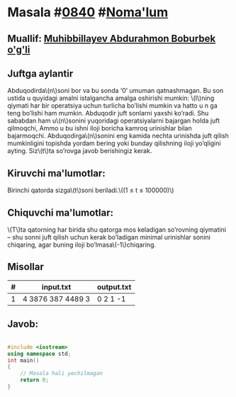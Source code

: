 
<h1>Masala #<a href="https://robocontest.uz/tasks/0840">0840</a> #<a href="https://robocontest.uz/tasks?category=1">Noma'lum</a></h1>
<h2> Muallif: <a href="https://robocontest.uz/profile/mab_17">Muhibbillayev Abdurahmon Boburbek o'g'li</a></h2>
<h2>Juftga aylantir</h2>
<p>Abduqodirda\(n\)soni bor va bu sonda ‘0’ umuman qatnashmagan. Bu son ustida u quyidagi amalni istalgancha amalga oshirishi mumkin:
\(l\)ning qiymati har bir operatsiya uchun turlicha bo’lishi mumkin va hatto u n ga teng bo’lishi ham mumkin.
Abduqodir juft sonlarni yaxshi ko’radi. Shu sababdan ham u\(n\)sonini yuqoridagi operatsiyalarni bajargan holda juft qilmoqchi, Ammo u bu ishni iloji boricha kamroq urinishlar bilan bajarmoqchi.
Abduqodirga\(n\)sonini eng kamida nechta urinishda juft qilish mumkinligini topishda yordam bering yoki bunday qilishning iloji yo’qligini ayting.
Siz\(t\)ta so’rovga javob berishingiz kerak.</p>
<h2>Kiruvchi ma'lumotlar:</h2>
<p>Birinchi qatorda sizga\(t\)soni beriladi.\((1 ≤ t ≤ 100000)\)</p>
<h2>Chiquvchi ma'lumotlar:</h2>
<p>\(T\)ta qatorning har birida shu qatorga mos keladigan so’rovning qiymatini – shu sonni juft qilish uchun kerak bo’ladigan minimal urinishlar sonini chiqaring, agar buning iloji bo’lmasa\(-1\)chiqaring.</p>
<h2>Misollar</h2>
<table>
    <thead>
        <tr>
            <th>#</th>
            <th>input.txt</th>
            <th>output.txt</th>
        </tr>
    </thead>
    <tbody>
            <tr>
                <td>1</td>
                <td>4
3876
387
4489
3</td>
                <td>0
2
1
-1</td>
            </tr>
    </tbody>
    </table>
    
<h2>Javob:</h2>

######
```cpp
#include <iostream>
using namespace std;
int main()
{
    // Masala hali yechilmagan
    return 0;
}
```
